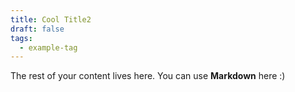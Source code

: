 ```yaml
---
title: Cool Title2
draft: false
tags:
  - example-tag
---
```

 
The rest of your content lives here. You can use **Markdown** here :)